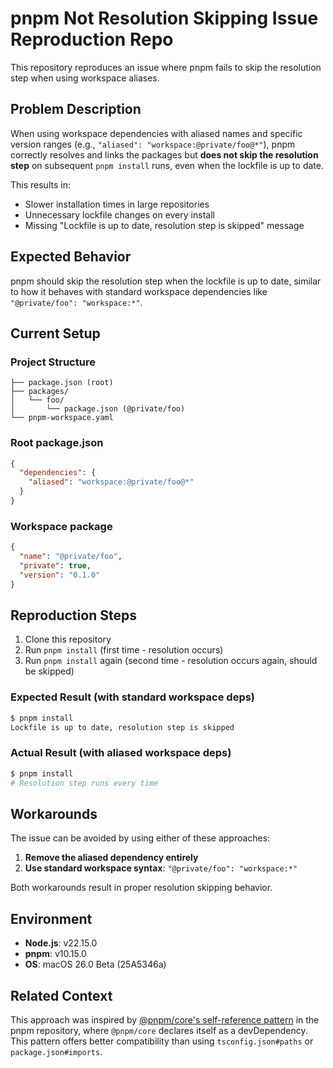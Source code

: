 # pnpm Not Resolution Skipping Issue Reproduction Repo

This repository reproduces an issue where pnpm fails to skip the resolution step when using workspace aliases.

## Problem Description

When using workspace dependencies with aliased names and specific version ranges (e.g., `"aliased": "workspace:@private/foo@*"`), pnpm correctly resolves and links the packages but **does not skip the resolution step** on subsequent `pnpm install` runs, even when the lockfile is up to date.

This results in:

- Slower installation times in large repositories
- Unnecessary lockfile changes on every install
- Missing "Lockfile is up to date, resolution step is skipped" message

## Expected Behavior

pnpm should skip the resolution step when the lockfile is up to date, similar to how it behaves with standard workspace dependencies like `"@private/foo": "workspace:*"`.

## Current Setup

### Project Structure

```plaintext
├── package.json (root)
├── packages/
│   └── foo/
│       └── package.json (@private/foo)
└── pnpm-workspace.yaml
```

### Root package.json

```json
{
  "dependencies": {
    "aliased": "workspace:@private/foo@*"
  }
}
```

### Workspace package

```json
{
  "name": "@private/foo",
  "private": true,
  "version": "0.1.0"
}
```

## Reproduction Steps

1. Clone this repository
2. Run `pnpm install` (first time - resolution occurs)
3. Run `pnpm install` again (second time - resolution occurs again, should be skipped)

### Expected Result (with standard workspace deps)

```bash
$ pnpm install
Lockfile is up to date, resolution step is skipped
```

### Actual Result (with aliased workspace deps)

```bash
$ pnpm install
# Resolution step runs every time
```

## Workarounds

The issue can be avoided by using either of these approaches:

1. **Remove the aliased dependency entirely**
2. **Use standard workspace syntax**: `"@private/foo": "workspace:*"`

Both workarounds result in proper resolution skipping behavior.

## Environment

- **Node.js**: v22.15.0
- **pnpm**: v10.15.0
- **OS**: macOS 26.0 Beta (25A5346a)

## Related Context

This approach was inspired by [@pnpm/core's self-reference pattern](https://github.com/pnpm/pnpm/blob/main/packages/core/package.json) in the pnpm repository, where `@pnpm/core` declares itself as a devDependency. This pattern offers better compatibility than using `tsconfig.json#paths` or `package.json#imports`.
